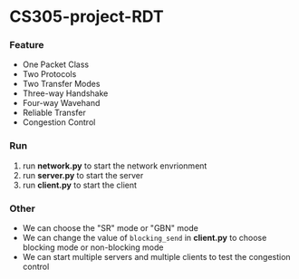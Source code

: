 # CS305-project-RDT

### Feature
 - One Packet Class
 - Two Protocols
 - Two Transfer Modes
 - Three-way Handshake
 - Four-way Wavehand
 - Reliable Transfer
 - Congestion Control
 
### Run
 1. run **network.py** to start the network envrionment
 2. run **server.py** to start the server
 3. run **client.py** to start the client
 
 ### Other
  - We can choose the "SR" mode or "GBN" mode
  - We can change the value of `blocking_send` in **client.py** to choose blocking mode or non-blocking mode
  - We can start multiple servers and multiple clients to test the congestion control
